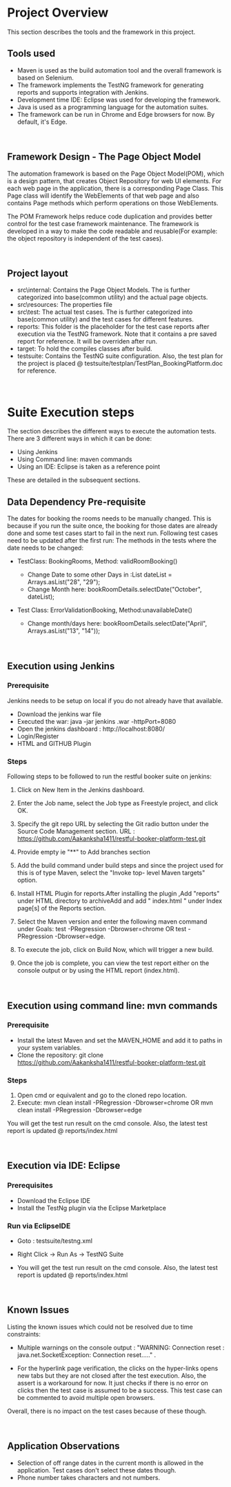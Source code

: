 # Project Overview

This section describes the tools and the framework in this project.

## Tools used

- Maven is used as the build automation tool and the overall framework is based on Selenium.
- The framework implements the TestNG framework for generating reports and supports integration with Jenkins.
- Development time IDE:  Eclipse was used for developing the framework.
- Java is used as a programming language for the automation suites.
- The framework can be run in Chrome and Edge browsers for now. By default, it's Edge.

<br/>

## Framework Design - The Page Object Model

The automation framework is based on the Page Object Model(POM), which is a design pattern, that creates Object Repository
for web UI elements.  For each web page in the application, there is a corresponding Page Class. This Page class will
identify the WebElements of that web page and also contains Page methods which perform operations on those WebElements.

The POM Framework helps reduce code duplication and provides better control for the test case framework maintenance.
The framework is developed in a way to make the code readable and reusable(For example: the object repository is independent of the test cases).

<br/>

## Project layout

- src\internal: Contains the Page Object Models. The is further categorized into base(common utility) and the actual page objects.
- src\resources: The properties file
- src\test: The actual test cases. The is further categorized into base(common utility) and the test cases for different features.
- reports: This folder is the placeholder for the test case reports after execution via the TestNG framework. Note that it contains
a pre saved report for reference. It will be overriden after run.
- target: To hold the compiles classes after build.
- testsuite: Contains the TestNG suite configuration. Also, the test plan for the project is placed @ testsuite/testplan/TestPlan_BookingPlatform.doc for reference.


<br/>


# Suite Execution steps

The section describes the different ways to execute the automation tests. There are 3 different ways in which it can be done:
- Using Jenkins
- Using Command line: maven commands
- Using an IDE: Eclipse is taken as a reference point

These are detailed in the subsequent sections.

## Data Dependency Pre-requisite

The dates for booking the rooms needs to be manually changed. This is because if you run the suite once, the booking for those dates
are already done and some test cases start to fail in the next run. Following test cases need to be updated after the first run:
The methods in the tests where the date needs to be changed:


- TestClass: BookingRooms, Method: validRoomBooking()<br/>
   - Change Date to some other Days in :List<String> dateList = Arrays.asList("28", "29");<br/>
   - Change Month here: bookRoomDetails.selectDate("October", dateList);

- Test Class: ErrorValidationBooking, Method:unavailableDate()<br/>
   - Change month/days here: bookRoomDetails.selectDate("April", Arrays.asList("13", "14"));

<br/>

## Execution using Jenkins

### Prerequisite

Jenkins needs to be setup on local if you do not already have that available.
- Download the jenkins war file
- Executed the war: java -jar jenkins .war -httpPort=8080
- Open the jenkins dashboard :  http://localhost:8080/
- Login/Register
- HTML and GITHUB Plugin

### Steps

Following steps to be followed to run the restful booker suite on jenkins:

1. Click on New Item in the Jenkins dashboard.

2. Enter the Job name, select the Job type as Freestyle project, and click OK.

3. Specify the git repo URL by selecting the Git radio button under the Source Code Management section. URL :          
https://github.com/Aakanksha1411/restful-booker-platform-test.git

4. Provide empty ie "**" to Add branches section

5. Add the build command under build steps and since the project used for this is of type Maven,  select the "Invoke top- level Maven targets" option.

6. Install HTML Plugin for reports.After installing the plugin ,Add "reports" under HTML directory to archiveAdd and add " index.html "  under Index page[s] of the Reports section.

7. Select the Maven version and enter the following maven command under Goals: test -PRegression -Dbrowser=chrome OR test -PRegression -Dbrowser=edge.

8. To execute the job, click on Build Now, which will trigger a new build.

9. Once the job is complete, you can view the test report either on the console output or by using the HTML report (index.html).

<br/>

## Execution using command line: mvn commands

### Prerequisite

- Install the latest Maven and set the MAVEN_HOME and add it to paths in your system variables.
- Clone the repository: git clone https://github.com/Aakanksha1411/restful-booker-platform-test.git

### Steps

1. Open cmd or equivalent and go to the cloned repo location.
2. Execute: mvn clean install -PRegression -Dbrowser=chrome OR mvn clean install -PRegression -Dbrowser=edge

You will get the test run result on the cmd console. Also, the latest test report is updated @ reports/index.html

<br/>

## Execution via IDE: Eclipse

### Prerequisites

- Download the Eclipse IDE
- Install the TestNg plugin via the Eclipse Marketplace

### Run via EclipseIDE

- Goto : testsuite/testng.xml
- Right Click -> Run As -> TestNG Suite

- You will get the test run result on the cmd console. Also, the latest test report is updated @ reports/index.html

<br/>

## Known Issues

Listing the known issues which could not be resolved due to time constraints:

- Multiple warnings on the console output : "WARNING: Connection reset : java.net.SocketException: Connection reset....." .
 
- For the hyperlink page verification, the clicks on the hyper-links opens new tabs but they are not closed after the test execution. Also, the assert is a workaround for now. It just checks if there is no error on clicks then the test case is assumed to be a success. This test case can be commented to avoid multiple open browsers.

Overall, there is no impact on the test cases because of these though.

<br/>

## Application Observations

- Selection of off range dates in the current month is allowed in the application. Test cases don't select these dates though.
- Phone number takes characters and not numbers. 
